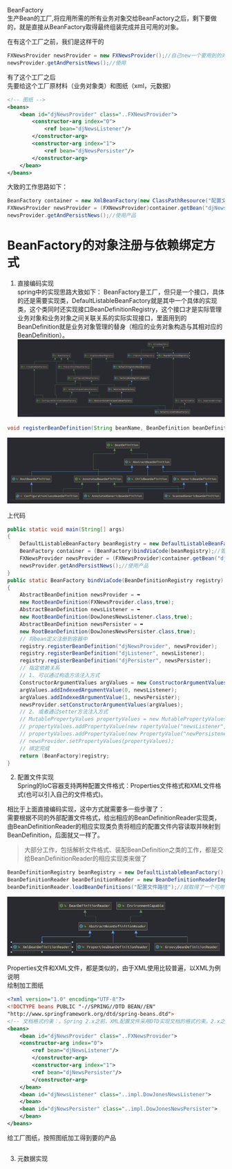 BeanFactory   
生产Bean的工厂,将应用所需的所有业务对象交给BeanFactory之后，剩下要做的，就是直接从BeanFactory取得最终组装完成并且可用的对象。  

在有这个工厂之前，我们是这样干的  
```java
FXNewsProvider newsProvider = new FXNewsProvider();//自己new一个要用到的对象
newsProvider.getAndPersistNews();//使用
```  
有了这个工厂之后  
先要给这个工厂原材料（业务对象类）和图纸（xml，元数据）
```xml
<!-- 图纸 -->
<beans>
    <bean id="djNewsProvider" class="..FXNewsProvider">
        <constructor-arg index="0">
            <ref bean="djNewsListener"/>
        </constructor-arg> 
        <constructor-arg index="1"> 
            <ref bean="djNewsPersister"/>
        </constructor-arg>
    </bean>
</beans>
```  
大致的工作思路如下：  
```java 
BeanFactory container = new XmlBeanFactory(new ClassPathResource("配置文件路径"));//给工厂送去图纸
FXNewsProvider newsProvider = (FXNewsProvider)container.getBean("djNewsProvider");//向工厂提出需求，索要产品
newsProvider.getAndPersistNews();//使用产品
```


# BeanFactory的对象注册与依赖绑定方式  
1. 直接编码实现  
spring中的实现思路大致如下：
BeanFactory是工厂，但只是一个接口，具体的还是需要实现类，DefaultListableBeanFactory就是其中一个具体的实现类，这个类同时还实现接口BeanDefinitionRegistry，这个接口才是实际管理业务对象和业务对象之间关联关系的实际实现接口，里面用到的BeanDefinition就是业务对象管理的替身（相应的业务对象构造与其相对应的BeanDefinition）。   
![BeanFactory继承体系](./Image/002/BeanFactory继承体系.png)  
```java
void registerBeanDefinition(String beanName, BeanDefinition beanDefinition) throws BeanDefinitionStoreException;
```
![BeanDefinition继承体系](./Image/002/BeanDefinition继承体系.png)  


上代码
```java
public static void main(String[] args)
{
    DefaultListableBeanFactory beanRegistry = new DefaultListableBeanFactory();//具体的工厂，BeanFactory只是一个接口，不能进行实际生产
    BeanFactory container = (BeanFactory)bindViaCode(beanRegistry);//管理业务对象
    FXNewsProvider newsProvider = (FXNewsProvider)container.getBean("djNewsProvider");//使用工厂生产产品
    newsProvider.getAndPersistNews();//使用产品
}
public static BeanFactory bindViaCode(BeanDefinitionRegistry registry)
{
    AbstractBeanDefinition newsProvider = ➥
    new RootBeanDefinition(FXNewsProvider.class,true);
    AbstractBeanDefinition newsListener = ➥
    new RootBeanDefinition(DowJonesNewsListener.class,true);
    AbstractBeanDefinition newsPersister = ➥
    new RootBeanDefinition(DowJonesNewsPersister.class,true);
    // 将bean定义注册到容器中
    registry.registerBeanDefinition("djNewsProvider", newsProvider);
    registry.registerBeanDefinition("djListener", newsListener);
    registry.registerBeanDefinition("djPersister", newsPersister);
    // 指定依赖关系
    // 1. 可以通过构造方法注入方式
    ConstructorArgumentValues argValues = new ConstructorArgumentValues();
    argValues.addIndexedArgumentValue(0, newsListener);
    argValues.addIndexedArgumentValue(1, newsPersister);
    newsProvider.setConstructorArgumentValues(argValues);
    // 2. 或者通过setter方法注入方式
    // MutablePropertyValues propertyValues = new MutablePropertyValues();
    // propertyValues.addPropertyValue(new ropertyValue("newsListener",newsListener));
    // propertyValues.addPropertyValue(new PropertyValue("newPersistener",newsPersister));
    // newsProvider.setPropertyValues(propertyValues);
    // 绑定完成
    return (BeanFactory)registry;
}
```

2. 配置文件实现  
Spring的IoC容器支持两种配置文件格式：Properties文件格式和XML文件格式(也可以引入自己的文件格式)。  

相比于上面直接编码实现，这中方式就需要多一些步骤了：  
需要根据不同的外部配置文件格式，给出相应的BeanDefinitionReader实现类，由BeanDefinitionReader的相应实现类负责将相应的配置文件内容读取并映射到BeanDefinition，后面就又一样了。  
>大部分工作，包括解析文件格式、装配BeanDefinition之类的工作，都是交给BeanDefinitionReader的相应实现类来做了  

```java
BeanDefinitionRegistry beanRegistry = new DefaultListableBeanFactory();//<某个BeanDefinitionRegistry实现类，通常为DefaultListableBeanFactory>;
BeanDefinitionReader beanDefinitionReader = new BeanDefinitionReaderImpl(beanRegistry);
beanDefinitionReader.loadBeanDefinitions("配置文件路径");//就取得了一个可用的BeanDefinitionRegistry实例
```

![BeanDefinitionReader](./Image/002/BeanDefinitionReader继承体系.png)  

Properties文件和XML文件，都是类似的，由于XML使用比较普遍，以XML为例说明  
绘制加工图纸  
```xml
<?xml version="1.0" encoding="UTF-8"?>
<!DOCTYPE beans PUBLIC "-//SPRING//DTD BEAN//EN" 
"http://www.springframework.org/dtd/spring-beans.dtd">
<!-- 文档格式约束：。Spring 2.x之前，XML配置文件采用DTD实现文档的格式约束。2.x之后，引入了基于XSD的约束方式。（原来的基于DTD的方式依然有效） -->
<beans>
    <bean id="djNewsProvider" class="..FXNewsProvider">
    <constructor-arg index="0">
        <ref bean="djNewsListener"/>
        </constructor-arg>
        <constructor-arg index="1">
        <ref bean="djNewsPersister"/>
        </constructor-arg>
    </bean>
    <bean id="djNewsListener" class="..impl.DowJonesNewsListener">
    </bean>
    <bean id="djNewsPersister" class="..impl.DowJonesNewsPersister">
    </bean>
</beans>
```
给工厂图纸，按照图纸加工得到要的产品  
```java


```








3. 元数据实现  















